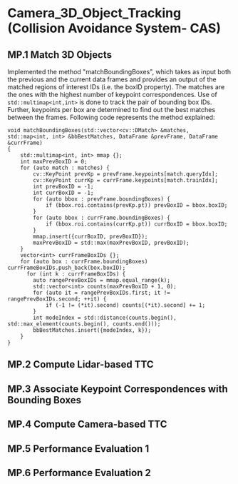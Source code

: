 # Camera_3D_Object_Tracking (Collision Avoidance System- CAS)
## MP.1 Match 3D Objects
Implemented the method "matchBoundingBoxes", which takes as input both the previous and the current data frames and provides an output of the matched regions of interest IDs (i.e. the boxID property). The matches are the ones with the highest number of keypoint correspondences. Use of ``` std::multimap<int,int> ``` is done to track the pair of bounding box IDs. Further, keypoints per box are determined to find out the best matches between the frames. Following code represents the method explained:

```
void matchBoundingBoxes(std::vector<cv::DMatch> &matches, std::map<int, int> &bbBestMatches, DataFrame &prevFrame, DataFrame &currFrame)
{
    std::multimap<int, int> mmap {};
    int maxPrevBoxID = 0;
    for (auto match : matches) {
        cv::KeyPoint prevKp = prevFrame.keypoints[match.queryIdx];
        cv::KeyPoint currKp = currFrame.keypoints[match.trainIdx];
        int prevBoxID = -1;
        int currBoxID = -1;
        for (auto bbox : prevFrame.boundingBoxes) {
            if (bbox.roi.contains(prevKp.pt)) prevBoxID = bbox.boxID;
        }
        for (auto bbox : currFrame.boundingBoxes) {
            if (bbox.roi.contains(currKp.pt)) currBoxID = bbox.boxID;
        }
        mmap.insert({currBoxID, prevBoxID});
        maxPrevBoxID = std::max(maxPrevBoxID, prevBoxID);
    }
    vector<int> currFrameBoxIDs {};
    for (auto box : currFrame.boundingBoxes) currFrameBoxIDs.push_back(box.boxID);
      for (int k : currFrameBoxIDs) {
        auto rangePrevBoxIDs = mmap.equal_range(k);
        std::vector<int> counts(maxPrevBoxID + 1, 0);
        for (auto it = rangePrevBoxIDs.first; it != rangePrevBoxIDs.second; ++it) {
            if (-1 != (*it).second) counts[(*it).second] += 1;
        }
        int modeIndex = std::distance(counts.begin(), std::max_element(counts.begin(), counts.end()));
        bbBestMatches.insert({modeIndex, k});
    }
}
```

## MP.2 Compute Lidar-based TTC
## MP.3 Associate Keypoint Correspondences with Bounding Boxes
## MP.4 Compute Camera-based TTC
## MP.5 Performance Evaluation 1
## MP.6 Performance Evaluation 2
